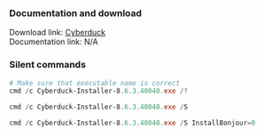 ### Documentation and download
Download link: [Cyberduck](https://cyberduck.io/download/) <br />
Documentation link: N/A

### Silent commands
```powershell
# Make sure that executable name is correct
cmd /c Cyberduck-Installer-8.6.3.40040.exe /?

cmd /c Cyberduck-Installer-8.6.3.40040.exe /S

cmd /c Cyberduck-Installer-8.6.3.40040.exe /S InstallBonjour=0
```
